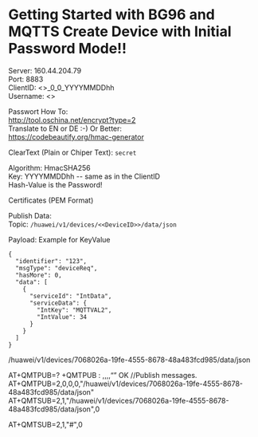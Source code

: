 
# Getting Started with BG96 and MQTTS Create Device with Initial Password Mode!!
Server: 160.44.204.79  
Port: 8883  
ClientID: <<DeviceID>>_0_0_YYYYMMDDhh  
Username: <<DeviceID>>

Passwort How To:  
http://tool.oschina.net/encrypt?type=2  
Translate to EN or DE :-)
Or Better:  
https://codebeautify.org/hmac-generator

ClearText (Plain or Chiper Text): `secret`  

Algorithm: HmacSHA256  
Key: YYYYMMDDhh -- same as in the ClientID  
Hash-Value is the Password!  

Certificates (PEM Format)  




Publish Data:   
Topic: ```/huawei/v1/devices/<<DeviceID>>/data/json```

Payload:  Example for KeyValue
```
{
  "identifier": "123",
  "msgType": "deviceReq",
  "hasMore": 0,
  "data": [
    {
      "serviceId": "IntData",
      "serviceData": {
        "IntKey": "MQTTVAL2",
        "IntValue": 34
      }
    }
  ]
}

```

/huawei/v1/devices/7068026a-19fe-4555-8678-48a483fcd985/data/json

AT+QMTPUB=?
+QMTPUB : <tcpconnectID>,<msgID>,<qos>,<retain>,“<topic>”
OK
//Publish messages.
AT+QMTPUB=2,0,0,0,"/huawei/v1/devices/7068026a-19fe-4555-8678-48a483fcd985/data/json"
AT+QMTSUB=2,1,"/huawei/v1/devices/7068026a-19fe-4555-8678-48a483fcd985/data/json",0

AT+QMTSUB=2,1,"#",0

